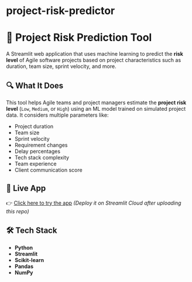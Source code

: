 # project-risk-predictor

# 🧠 Project Risk Prediction Tool

A Streamlit web application that uses machine learning to predict the **risk level** of Agile software projects based on project characteristics such as duration, team size, sprint velocity, and more.

## 🔍 What It Does

This tool helps Agile teams and project managers estimate the **project risk level** (`Low`, `Medium`, or `High`) using an ML model trained on simulated project data. It considers multiple parameters like:

- Project duration
- Team size
- Sprint velocity
- Requirement changes
- Delay percentages
- Tech stack complexity
- Team experience
- Client communication score

## 🚀 Live App

👉 [Click here to try the app](https://streamlit.io/cloud) *(Deploy it on Streamlit Cloud after uploading this repo)*

## 🛠️ Tech Stack

- **Python**
- **Streamlit**
- **Scikit-learn**
- **Pandas**
- **NumPy**
